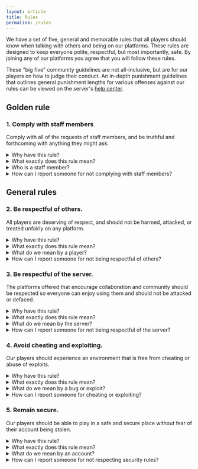 ```yaml
---
layout: article
title: Rules
permalink: /rules
---
```


We have a set of five, general and memorable rules that all players should know when talking with others and being on our platforms. These rules are designed to keep everyone polite, respectful, but most importantly, safe. By joining any of our platforms you agree that you will follow these rules.

These "big five" community guidelines are not all-inclusive, but are for our players on how to judge their conduct. An in-depth punishment guidelines that outlines general punishment lengths for various offenses against our rules can be viewed on the server's [help center](../hc/rules-and-regulations#punishment-guidelines).

## Golden rule

### 1. Comply with staff members
Comply with all of the requests of staff members, and be truthful and forthcoming with anything they might ask.

<details>
  <summary>Why have this rule?</summary>
      <p>The goal of staff members is to keep the community a safe place and promote an enjoyable experience for all of our players. When everyone cooperates with staff members, they are better able to keep the community secure.</p>
      <p>Staff members will never ask for personal information or any credentials to your account. File a <a href="{{ site.baseurl }}/report">report</a> immediately if this happens.</p>
</details>

<details>
  <summary>What exactly does this rule mean?</summary>
      <p>All of our staff members act with the whole community in mind. Try to assist by doing the following:</p>
        <ul>
          <li>Answer their questions or recall any events you remember</li>
          <li>Remaining truthful</li>
          <li>Actively reporting rule-breaking behavior</li>
        </ul>
      <p>Some things don’t help our staff members, however. Try to avoid the following:</p>
          <ul>
          <li>Mini-modding, trying to enforce rules for other staff members. Try to direct staff members to the rule-breaking behavior</li>
          <li>Withholding details from staff members</li>
          <li>Filing appeals or reports on behalf of someone else</li>
          <li>Evading punishments issued by staff members</li>
        </ul>
</details>

<details>
  <summary>Who is a staff member?</summary>
      <p>All staff members can be located by the prefix before their name:</p>
        <ul>
          <li>Executives will have a <span class="tag-bracket">[</span><span class="exec-primary">EXV</span><span class="tag-bracket">]</span> prefix and a <span class="exec-secondary">light red</span> name.</li>
          <li>Developers will have a <span class="tag-bracket">[</span><span class="dev-primary">DEV</span><span class="tag-bracket">]</span> prefix and a <span class="dev-secondary">light purple</span> name.</li>
          <li>Admins will have a <span class="tag-bracket">[</span><span class="admin-primary">ADM</span><span class="tag-bracket">]</span> prefix and a <span class="admin-secondary">yellow</span> name.</li>
          <li>Mods will have a <span class="tag-bracket">[</span><span class="mod-primary">MOD</span><span class="tag-bracket">]</span> prefix and a <span class="mod-secondary">lime green</span> name.</li>
        </ul>
</details>

<details>
  <summary>How can I report someone for not complying with staff members?</summary>
      <p>Here are the options given to our members if they need to file a report.</p>
        <ul>
          <li><strong><span style="color: #f39c12">Recommended: Online form report.</span></strong> Use the <a href="{{ site.baseurl }}/report">online form</a> to file a player report online.</li>
          <li>Open a <a href="https://talk.darkst.one/t/support">support</a> topic on the form. Only staff members can see what you share in this category, and your case will be confidential.</li>
          <li>Join the <a href="{{ site.baseurl }}/discord">Discord</a> server and send a message to a staff member. If no staff member is online, try using the <code>#support</code> channel and a staff member will handle it later.</li>
          <li>Inform an online staff member on the server.</li>
        </ul>
</details>

## General rules

### 2. Be respectful of others.
All players are deserving of respect, and should not be harmed, attacked, or treated unfairly on any platform.

<details>
  <summary>Why have this rule?</summary>
      <p>We want all of our players to feel welcome, and to be a safe place for people to communicate and have fun. Everyone should be able to make new friends and have an enjoyable experience on our servers.</p>
      <p>Think twice before sending someone something hurtful. Everyone should be able to enjoy the server safely, and everyone should be mindful of the business of other people.</p>
</details>

<details>
  <summary>What exactly does this rule mean?</summary>
      <p>All of our players should be able to experience the server in the same positive environment as everyone else. Specifically, avoid:</p>
        <ul>
          <li>Advertising other platforms or services or posting invites to servers other than this one</li>
          <li>Repeating the same or similar messages, avoiding any mute or chat filters</li>
          <li>Encouraging violence or other attacks</li>
          <li>Disrespecting privacy limits in-game and in real life</li>
          <li>Encouraging any form of self-harm</li>
          <li>Excessive swearing or caps</li>
          <li>Sharing private or personal information without their consent</li>
          <li>Framing other people or falsifying information</li>
          <li>Referring to pornography or hateful content</li>
          <li>Modifying creations of others without their approval</li>
          <li>Soliciting illegal actions</li>
          <li>Plagiarizing the content of others</li>
        </ul>
</details>

<details>
  <summary>What do we mean by a player?</summary>
      <p>A player is anyone who plays on any of our platforms, including our staff members.</p>
</details>

<details>
  <summary>How can I report someone for not being respectful of others?</summary>
      <p>Here are the options given to our players if they need to file a report.</p>
        <ul>
          <li><strong><span style="color: #f39c12">Recommended: Online form report.</span></strong> Use the <a href="{{ site.baseurl }}/report">online form</a> to file a player report online.</li>
          <li>Open a <a href="https://talk.darkst.one/t/support">support</a> topic on the form. Only staff members can see what you share in this category, and your case will be confidential.</li>
          <li>Join the <a href="{{ site.baseurl }}/discord">Discord</a> server and send a message to a staff member. If no staff member is online, try using the <code>#support</code> channel and a staff member will handle it later.</li>
          <li>Inform an online staff member on the server.</li>
        </ul>
</details>

### 3. Be respectful of the server.
The platforms offered that encourage collaboration and community should be respected so everyone can enjoy using them and should not be attacked or defaced.

<details>
  <summary>Why have this rule?</summary>
      <p>Everyone wants to be able to enjoy the server without downtime and should have free access to the services we offer and should have access to a stable server to enjoy.</p>
</details>

<details>
  <summary>What exactly does this rule mean?</summary>
      <p>All of our players should be able to freely access a stable and lag-free server without connection issues. Specifically, avoid:</p>
        <ul>
          <li>Attempts to crash the server or cause downtime</li>
          <li>Large block edit operations</li>
          <li>Hacked clients that can cause instability</li>
          <li>Corrupting worlds or world chunks</li>
          <li>Using bot applications to spam the server</li>
        </ul>
</details>

<details>
  <summary>What do we mean by the server?</summary>
      <p>The "server" refers to all community platforms that are official to Darkstone. This includes:</p>
        <ul>
          <li>The in-game <a href="{{ site.baseurl }}/hc/getting-started#joining-the-network">Minecraft</a> server</li>
          <li>The <a href="{{ site.baseurl }}/forum">forum</a> community</li>
          <li>The <a href="{{ site.baseurl }}/discord">Discord</a> guild</li>
        </ul>
</details>

<details>
  <summary>How can I report someone for not being respectful of the server?</summary>
      <p>Here are the options given to our members if they need to file a report.</p>
        <ul>
          <li><strong><span style="color: #f39c12">Recommended: Online form report.</span></strong> Use the <a href="{{ site.baseurl }}/report">online form</a> to file a player report online.</li>
          <li>Open a <a href="https://talk.darkst.one/t/support">support</a> topic on the form. Only staff members can see what you share in this category, and your case will be confidential.</li>
          <li>Join the <a href="{{ site.baseurl }}/discord">Discord</a> server and send a message to a staff member. If no staff member is online, try using the <code>#support</code> channel and a staff member will handle it later.</li>
          <li>Inform an online staff member on the server.</li>
        </ul>
</details>

### 4. Avoid cheating and exploiting.
Our players should experience an environment that is free from cheating or abuse of exploits.

<details>
  <summary>Why have this rule?</summary>
      <p>When cheating or exploiting occurs, it ruins the experience for others who try to play fairly. Everyone should be on a level playing field, and shouldn't be put at a disadvantage for following the rules.</p>
</details>

<details>
  <summary>What exactly does this rule mean?</summary>
      <p>All of our players should have access to the same advantages as everyone else. Specifically, avoid the following:</p>
        <ul>
          <li>Taking advantage of a bug or error in a program or plugin</li>
          <li>Not reporting any bugs or errors</li>
        </ul>
      <p>We have some additional restrictions for cheating and hacked clients for the <span class="creative">Creative</span> server. All forms of cheating are banned entirely on the <span class="survival">Survival</span> server.</p>
        <ul>
          <li>Using hacked clients to fight or compete</li>
          <li>Using hacked clients to break the rules</li>
        </ul>
</details>

<details>
  <summary>What do we mean by a bug or exploit?</summary>
      <p>A bug refers to a software bug in a program or system. It is a flaw that can result in something that was incorrect or unexpected or will behave in unintended ways.</p>
</details>

<details>
  <summary>How can I report someone for cheating or exploiting?</summary>
      <p>Here are the options given to our players if they need to file a report.</p>
        <ul>
          <li><strong><span style="color: #f39c12">Recommended: Online form report.</span></strong> Use the <a href="{{ site.baseurl }}/report">online form</a> to file a player report online.</li>
          <li>Open a <a href="https://talk.darkst.one/t/support">support</a> topic on the form. Only staff members can see what you share in this category, and your case will be confidential.</li>
          <li>Join the <a href="{{ site.baseurl }}/discord">Discord</a> server and send a message to a staff member. If no staff member is online, try using the <code>#support</code> channel and a staff member will handle it later.</li>
          <li>Inform an online staff member on the server.</li>
        </ul>
</details>

### 5. Remain secure.
Our players should be able to play in a safe and secure place without fear of their account being stolen.

<details>
  <summary>Why have this rule?</summary>
      <p>Life is better when it's secure, and our players deserve a place without transactions or account phishing. Security also means being responsible for your own account, and its credentials should be kept to you and you only.</p>
      <p>Staff members will never ask for personal information or any credentials to your account. File a <a href="{{ site.baseurl }}/report">report</a> immediately if this happens.</p>
</details>

<details>
  <summary>What exactly does this rule mean?</summary>
      <p>Players should be able to experience an environment that is secure. Specifically, avoid the following:</p>
        <ul>
          <li>Any form of transactions or exchange of goods</li>
          <li>Accessing an account that isn't yours</li>
          <li>Pretending to be another user</li>
          <li>Soliciting illegal actions</li>
        </ul>
</details>

<details>
  <summary>What do we mean by an account?</summary>
      <p>Your <a href="https://minecraft.net">Minecraft</a> account is yours that controls your profile. Your account on our forum is yours as well. Do not let other people access it, and regularly change your account password.</p>
      <p>Players should notify an Executive before making another account if they intend to do so. Anything that violates United States law will be notified to proper authorities; we are based in the U.S. and work within its laws.</p>
</details>

<details>
  <summary>How can I report someone for not respecting security rules?</summary>
      <p>Here are the options given to our players if they need to file a report.</p>
        <ul>
          <li><strong><span style="color: #f39c12">Recommended: Online form report.</span></strong> Use the <a href="{{ site.baseurl }}/report">online form</a> to file a player report online.</li>
          <li>Open a <a href="https://talk.darkst.one/t/support">support</a> topic on the form. Only staff members can see what you share in this category, and your case will be confidential.</li>
          <li>Join the <a href="{{ site.baseurl }}/discord">Discord</a> server and send a message to a staff member. If no staff member is online, try using the <code>#support</code> channel and a staff member will handle it later.</li>
          <li>Inform an online staff member on the server.</li>
        </ul>
</details>
